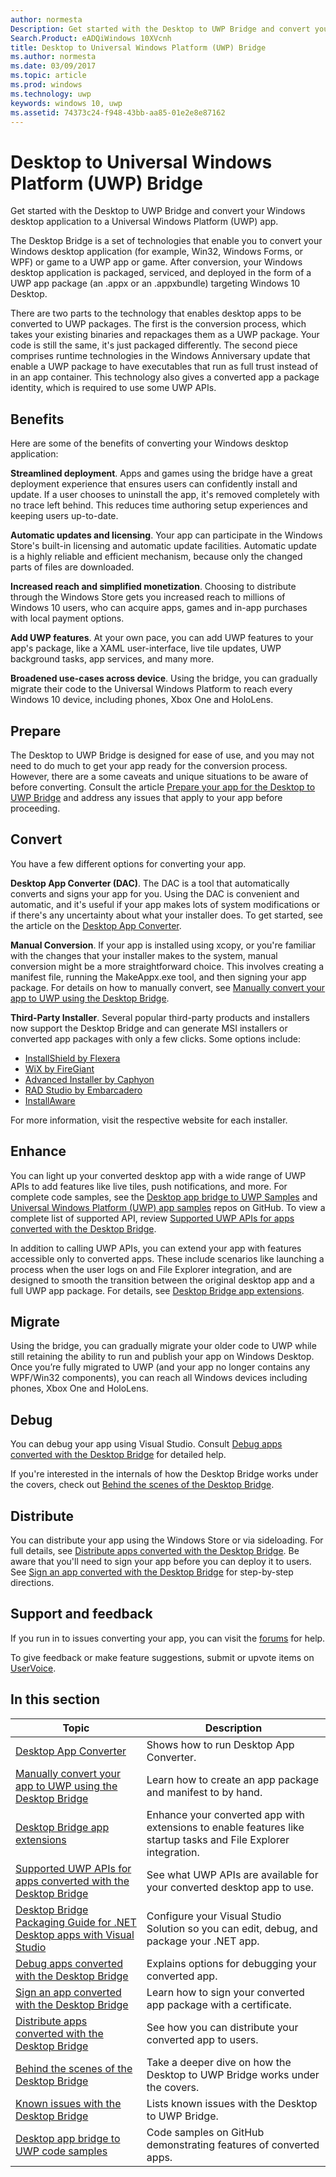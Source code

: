 ```yaml
---
author: normesta
Description: Get started with the Desktop to UWP Bridge and convert your Windows desktop application (like Win32, WPF, and Windows Forms) to a Universal Windows Platform (UWP) app.
Search.Product: eADQiWindows 10XVcnh
title: Desktop to Universal Windows Platform (UWP) Bridge
ms.author: normesta
ms.date: 03/09/2017
ms.topic: article
ms.prod: windows
ms.technology: uwp
keywords: windows 10, uwp
ms.assetid: 74373c24-f948-43bb-aa85-01e2e8e87162
---
```


# Desktop to Universal Windows Platform (UWP) Bridge

Get started with the Desktop to UWP Bridge and convert your Windows desktop application to a Universal Windows Platform (UWP) app.

The Desktop Bridge is a set of technologies that enable you to convert your Windows desktop application (for example, Win32, Windows Forms, or WPF) or game to a UWP app or game. After conversion, your Windows desktop application is packaged, serviced, and deployed in the form of a UWP app package (an .appx or an .appxbundle) targeting Windows 10 Desktop.

There are two parts to the technology that enables desktop apps to be converted to UWP packages. The first is the conversion process, which takes your existing binaries and repackages them as a UWP package. Your code is still the same, it's just packaged differently. The second piece comprises runtime technologies in the Windows Anniversary update that enable a UWP package to have executables that run as full trust instead of in an app container. This technology also gives a converted app a package identity, which is required to use some UWP APIs.

## Benefits

Here are some of the benefits of converting your Windows desktop application:

**Streamlined deployment**. Apps and games using the bridge have a great deployment experience that ensures users can confidently install and update. If a user chooses to uninstall the app, it's removed completely with no trace left behind. This reduces time authoring setup experiences and keeping users up-to-date.

**Automatic updates and licensing**. Your app can participate in the Windows Store's built-in licensing and automatic update facilities. Automatic update is a highly reliable and efficient mechanism, because only the changed parts of files are downloaded.

**Increased reach and simplified monetization**. Choosing to distribute through the Windows Store gets you increased reach to millions of Windows 10 users, who can acquire apps, games and in-app purchases with local payment options.

**Add UWP features**.  At your own pace, you can add UWP features to your app's package, like a XAML user-interface, live tile updates, UWP background tasks, app services, and many more.

**Broadened use-cases across device**. Using the bridge, you can gradually migrate their code to the Universal Windows Platform to reach every Windows 10 device, including phones, Xbox One and HoloLens.

## Prepare

The Desktop to UWP Bridge is designed for ease of use, and you may not need to do much to get your app ready for the conversion process. However, there are a some caveats and unique situations to be aware of before converting. Consult the article [Prepare your app for the Desktop to UWP Bridge](desktop-to-uwp-prepare.md) and address any issues that apply to your app before proceeding.

## Convert

You have a few different options for converting your app.

**Desktop App Converter (DAC)**. The DAC is a tool that automatically converts and signs your app for you. Using the DAC is convenient and automatic, and it's useful if your app makes lots of system modifications or if there's any uncertainty about what your installer does. To get started, see the article on the [Desktop App Converter](desktop-to-uwp-run-desktop-app-converter.md).

**Manual Conversion**. If your app is installed using xcopy, or you're familiar with the changes that your installer makes to the system, manual conversion might be a more straightforward choice. This involves creating a manifest file, running the MakeAppx.exe tool, and then signing your app package. For details on how to manually convert, see [Manually convert your app to UWP using the Desktop Bridge](desktop-to-uwp-manual-conversion.md).

**Third-Party Installer**. Several popular third-party products and installers now support the Desktop Bridge and can generate MSI installers or converted app packages with only a few clicks. Some options include:

* [InstallShield by Flexera](http://www.flexerasoftware.com/producer/products/software-installation/installshield-software-installer)
* [WiX by FireGiant](https://www.firegiant.com/r/appx)
* [Advanced Installer by Caphyon](http://www.advancedinstaller.com/uwp-app-package)
* [RAD Studio by Embarcadero](https://www.embarcadero.com/products/rad-studio/windows-10-store-desktop-bridge)
* [InstallAware](https://www.installaware.com/appx.htm)

For more information, visit the respective website for each installer.

## Enhance

You can light up your converted desktop app with a wide range of UWP APIs to add features like live tiles, push notifications, and more. For complete code samples, see the [Desktop app bridge to UWP Samples](https://github.com/Microsoft/DesktopBridgeToUWP-Samples) and [Universal Windows Platform (UWP) app samples](https://github.com/Microsoft/Windows-universal-samples) repos on GitHub. To view a complete list of supported API, review [Supported UWP APIs for apps converted with the Desktop Bridge](desktop-to-uwp-supported-api.md).

In addition to calling UWP APIs, you can extend your app with features accessible only to converted apps. These include scenarios like launching a process when the user logs on and File Explorer integration, and are designed to smooth the transition between the original desktop app and a full UWP app package. For details, see [Desktop Bridge app extensions](desktop-to-uwp-extensions.md).

## Migrate

Using the bridge, you can gradually migrate your older code to UWP while still retaining the ability to run and publish your app on Windows Desktop. Once you’re fully migrated to UWP (and your app no longer contains any WPF/Win32 components), you can reach all Windows devices including phones, Xbox One and HoloLens.

## Debug

You can debug your app using Visual Studio. Consult [Debug apps converted with the Desktop Bridge](desktop-to-uwp-debug.md) for detailed help.

If you're interested in the internals of how the Desktop Bridge works under the covers, check out [Behind the scenes of the Desktop Bridge](desktop-to-uwp-behind-the-scenes.md).

## Distribute

You can distribute your app using the Windows Store or via sideloading. For full details, see [Distribute apps converted with the Desktop Bridge](desktop-to-uwp-distribute.md). Be aware that you'll need to sign your app before you can deploy it to users. See [Sign an app converted with the Desktop Bridge](desktop-to-uwp-signing.md) for step-by-step directions.

## Support and feedback

If you run in to issues converting your app, you can visit the [forums](https://social.msdn.microsoft.com/Forums/windowsapps/en-US/home?forum=wpdevelop) for help.

To give feedback or make feature suggestions, submit or upvote items on [UserVoice](https://wpdev.uservoice.com/forums/110705-universal-windows-platform/category/161895-desktop-bridge-centennial).

## In this section

| Topic | Description |
|-------|-------------|
| [Desktop App Converter](desktop-to-uwp-run-desktop-app-converter.md) | Shows how to run Desktop App Converter. |
| [Manually convert your app to UWP using the Desktop Bridge](desktop-to-uwp-manual-conversion.md) | Learn how to create an app package and manifest to by hand. |
| [Desktop Bridge app extensions](desktop-to-uwp-extensions.md) | Enhance your converted app with extensions to enable features like startup tasks and File Explorer integration. |
| [Supported UWP APIs for apps converted with the Desktop Bridge](desktop-to-uwp-supported-api.md) | See what UWP APIs are available for your converted desktop app to use. |
| [Desktop Bridge Packaging Guide for .NET Desktop apps with Visual Studio](desktop-to-uwp-packaging-dot-net.md) | Configure your Visual Studio Solution so you can edit, debug, and package your .NET app. |
| [Debug apps converted with the Desktop Bridge](desktop-to-uwp-debug.md) | Explains options for debugging your converted app. |
| [Sign an app converted with the Desktop Bridge](desktop-to-uwp-signing.md) | Learn how to sign your converted app package with a certificate. |
| [Distribute apps converted with the Desktop Bridge](desktop-to-uwp-distribute.md) | See how you can distribute your converted app to users.  |
| [Behind the scenes of the Desktop Bridge](desktop-to-uwp-behind-the-scenes.md) | Take a deeper dive on how the Desktop to UWP Bridge works under the covers. |
| [Known issues with the Desktop Bridge](desktop-to-uwp-known-issues.md) | Lists known issues with the Desktop to UWP Bridge. |
| [Desktop app bridge to UWP code samples](https://github.com/Microsoft/DesktopBridgeToUWP-Samples) | Code samples on GitHub demonstrating features of converted apps. |
